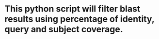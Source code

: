 # This python script will filter blast results using percentage of identity, query and subject coverage.
